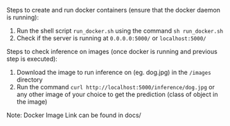 Steps to create and run docker containers (ensure that the docker daemon is running):

1. Run the shell script `run_docker.sh` using the command `sh run_docker.sh`
2. Check if the server is running at `0.0.0.0:5000/` or `localhost:5000/`

Steps to check inference on images (once docker is running and previous step is executed):
1. Download the image to run inference on (eg. dog.jpg) in the `/images` directory
2. Run the command `curl http://localhost:5000/inference/dog.jpg` or any other image of your choice to get the prediction (class of object in the image)

Note:
Docker Image Link can be found in docs/
